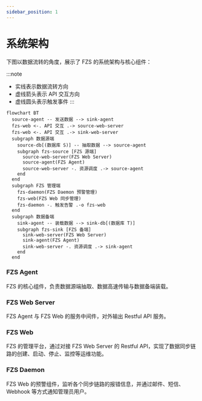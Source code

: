 ```yaml
---
sidebar_position: 1
---
```


# 系统架构

下图以数据流转的角度，展示了 FZS 的系统架构与核心组件：

:::note
* 实线表示数据流转方向
* 虚线箭头表示 API 交互方向
* 虚线圆头表示触发事件
:::

```mermaid
flowchart BT
  source-agent -- 发送数据 --> sink-agent
  fzs-web <-. API 交互 .-> source-web-server
  fzs-web <-. API 交互 .-> sink-web-server
  subgraph 数据源端
    source-db[(数据库 S)] -- 抽取数据 --> source-agent
    subgraph fzs-source [FZS 源端]
      source-web-server(FZS Web Server)
      source-agent(FZS Agent)
      source-web-server -. 资源调度 .-> source-agent
    end
  end
  subgraph FZS 管理端
    fzs-daemon(FZS Daemon 预警管理)
    fzs-web(FZS Web 同步管理)
    fzs-daemon -. 触发告警 .-o fzs-web
  end
  subgraph 数据备端
    sink-agent -- 装载数据 --> sink-db[(数据库 T)]
    subgraph fzs-sink [FZS 备端]
      sink-web-server(FZS Web Server)
      sink-agent(FZS Agent)
      sink-web-server -. 资源调度 .-> sink-agent
    end
  end
```
### FZS Agent

FZS 的核心组件，负责数据源端抽取、数据高速传输与数据备端装载。

### FZS Web Server

FZS Agent 与 FZS Web 的服务中间件，对外输出 Restful API 服务。

### FZS Web

FZS 的管理平台，通过对接 FZS Web Server 的 Restful API，实现了数据同步链路的创建、启动、停止、监控等运维功能。

### FZS Daemon

FZS Web 的预警组件，监听各个同步链路的报错信息，并通过邮件、短信、Webhook 等方式通知管理员用户。